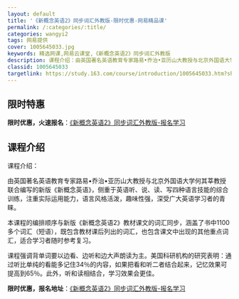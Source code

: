 ```yaml
---
layout: default
title: '《新概念英语2》同步词汇外教版-限时优惠-网易精品课'
permalink: /:categories/:title/
categories: wangyi2
tags: 网易提供
cover: 1005645033.jpg
keywords: 精选网课,网易云课堂,《新概念英语2》同步词汇外教版
description: 课程介绍：由英国著名英语教育专家路易•乔治•亚历山大教授与北京外国语大学何其莘教授联合编写的新版《新概念英语》，侧重于英
classid: 1005645033
targetlink: https://study.163.com/course/introduction/1005645033.htm?share=1&shareId=1025206652&utm_campaign=share&utm_medium=iphoneShare&utm_source=&utm_u=1025206652
---
```


## 限时特惠

**限时优惠，火速报名**：[《新概念英语2》同步词汇外教版-报名学习](https://study.163.com/course/introduction/1005645033.htm?share=1&shareId=1025206652&utm_campaign=share&utm_medium=iphoneShare&utm_source=&utm_u=1025206652)

## 课程介绍

课程介绍：

由英国著名英语教育专家路易•乔治•亚历山大教授与北京外国语大学何其莘教授联合编写的新版《新概念英语》，侧重于英语听、说、读、写四种语言技能的综合训练，注重实际运用能力，语言风格活泼，趣味性强，深受广大英语学习者的青睐。

本课程的编排顺序与新版《新概念英语2》教材课文的词汇同步，涵盖了书中1100多个词汇（短语），既包含教材课后列出的词汇，也包含课文中出现的其他重点词汇，适合学习者随时参考复习。

课程强调背单词要以边看、边听和边大声朗读为主。美国科研机构的研究表明：通过听比单纯的看能多记住34％的内容，如果把看和听二者结合起来，记忆效果可提高到65％。此外，听和读相结合，学习效果会更佳。

**限时优惠，报名地址**：[《新概念英语2》同步词汇外教版-报名学习](https://study.163.com/course/introduction/1005645033.htm?share=1&shareId=1025206652&utm_campaign=share&utm_medium=iphoneShare&utm_source=&utm_u=1025206652)

